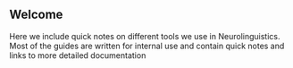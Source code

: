 ## Welcome 
Here we include quick notes on different tools we use in Neurolinguistics. 
Most of the guides are written for internal use and contain quick notes and links to more detailed documentation

```{tableofcontents}
```
